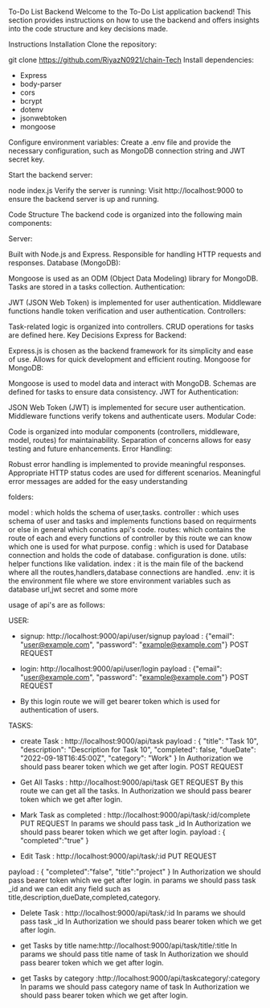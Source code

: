 To-Do List Backend
Welcome to the To-Do List application backend! This section provides instructions on how to use the backend and offers insights into the code structure and key decisions made.

Instructions
Installation
Clone the repository:

git clone https://github.com/RiyazN0921/chain-Tech
Install dependencies:

- Express
- body-parser
- cors
- bcrypt
- dotenv
- jsonwebtoken
- mongoose

Configure environment variables:
Create a .env file and provide the necessary configuration, such as MongoDB connection string and JWT secret key.

Start the backend server:

node index.js
Verify the server is running:
Visit http://localhost:9000 to ensure the backend server is up and running.

Code Structure
The backend code is organized into the following main components:

Server:

Built with Node.js and Express.
Responsible for handling HTTP requests and responses.
Database (MongoDB):

Mongoose is used as an ODM (Object Data Modeling) library for MongoDB.
Tasks are stored in a tasks collection.
Authentication:

JWT (JSON Web Token) is implemented for user authentication.
Middleware functions handle token verification and user authentication.
Controllers:

Task-related logic is organized into controllers.
CRUD operations for tasks are defined here.
Key Decisions
Express for Backend:

Express.js is chosen as the backend framework for its simplicity and ease of use.
Allows for quick development and efficient routing.
Mongoose for MongoDB:

Mongoose is used to model data and interact with MongoDB.
Schemas are defined for tasks to ensure data consistency.
JWT for Authentication:

JSON Web Token (JWT) is implemented for secure user authentication.
Middleware functions verify tokens and authenticate users.
Modular Code:

Code is organized into modular components (controllers, middleware, model, routes) for maintainability.
Separation of concerns allows for easy testing and future enhancements.
Error Handling:

Robust error handling is implemented to provide meaningful responses.
Appropriate HTTP status codes are used for different scenarios.
Meaningful error messages are added for the easy understanding

folders:

model : which holds the schema of user,tasks.
controller : which uses schema of user and tasks and implements functions based on requirments or else in general which conatins api's code.
routes: which contains the route of each and every functions of controller by this route we can know which one is used for what purpose.
config : which is used for Database connection and holds the code of database. configuration is done.
utils: helper functions like validation.
index : it is the main file of the backend where all the routes,handlers,database connections are handled.
.env: it is the environment file where we store environment variables such as database url,jwt secret and some more

usage of api's are as follows:

USER:

- signup: http://localhost:9000/api/user/signup
  payload : {"email": "user@example.com", "password": "example@example.com"}
  POST REQUEST

- login: http://localhost:9000/api/user/login
  payload : {"email": "user@example.com", "password": "example@example.com"}
  POST REQUEST

- By this login route we will get bearer token which is used for authentication of users.

TASKS:

- create Task : http://localhost:9000/api/task
  payload : {
  "title": "Task 10",
  "description": "Description for Task 10",
  "completed": false,
  "dueDate": "2022-09-18T16:45:00Z",
  "category": "Work"
  }
  In Authorization we should pass bearer token which we get after login.
  POST REQUEST

- Get All Tasks : http://localhost:9000/api/task
  GET REQUEST
  By this route we can get all the tasks.
  In Authorization we should pass bearer token which we get after login.

- Mark Task as completed : http://localhost:9000/api/task/:id/complete
  PUT REQUEST
  In params we should pass task \_id
  In Authorization we should pass bearer token which we get after login.
  payload : {
  "completed":"true"
  }

- Edit Task : http://localhost:9000/api/task/:id
  PUT REQUEST

payload : {
"completed":"false",
"title":"project"
}
In Authorization we should pass bearer token which we get after login.
in params we should pass task \_id and we can edit any field such as title,description,dueDate,completed,category.

- Delete Task : http://localhost:9000/api/task/:id
  In params we should pass task \_id
  In Authorization we should pass bearer token which we get after login.

- get Tasks by title name:http://localhost:9000/api/task/title/:title
  In params we should pass title name of task
  In Authorization we should pass bearer token which we get after login.

- get Tasks by category :http://localhost:9000/api/taskcategory/:category
  In params we should pass category name of task
  In Authorization we should pass bearer token which we get after login.
